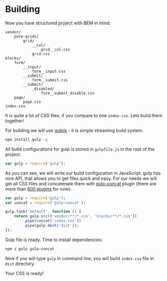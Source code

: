# Building

Now you have structured project with BEM in mind:

```
vendor/
    pure-grids/
        grid/
            __col/
                grid__col.css
            grid.css
blocks/
    form/
        __input/
            form__input.css
        __submit/
            form__submit.css
        __submit/
            _disabled/
                form__submit_disable.css
    page/
        page.css
index.css
```

It is quite a lot of CSS files, if you compare to one `index.css`. Lets build them together!

For building we will use [gulpjs][gulp] - it is simple streaming build system.

```bash
npm install gulp -g
```

All build configurations for gulp is stored in `gulpfile.js` in the root of the project:

```js
var gulp = require('gulp');
```

As you can see, we will write our build configuration in JavaScript. gulp has nice API, that allows you to get files quick and easy. For our needs we will get all CSS files and concatenate them with [gulp-concat][gulp-concat] plugin (there are more than [600 plugins][gulp-plugins] for now):

```js
var gulp = require('gulp');
var concat = require('gulp-concat');

gulp.task('default', function () {
    return gulp.src(['vendor/**/*.css', 'blocks/**/*.css'])
        .pipe(concat('index.css'))
        .pipe(gulp.dest('dist'));
});
```

Gulp file is ready. Time to install dependencies:

```bash
npm i gulp gulp-concat
```

Now if you will type `gulp` in command line, you will build `index.css` file in `dist` directory.

Your CSS is ready!

[gulp]: https://github.com/gulpjs/gulp
[gulp-plugins]: http://gulpjs.com/plugins/
[gulp-concat]: https://github.com/wearefractal/gulp-concat
[gulp-bem]: https://github.com/floatdrop/gulp-bem
